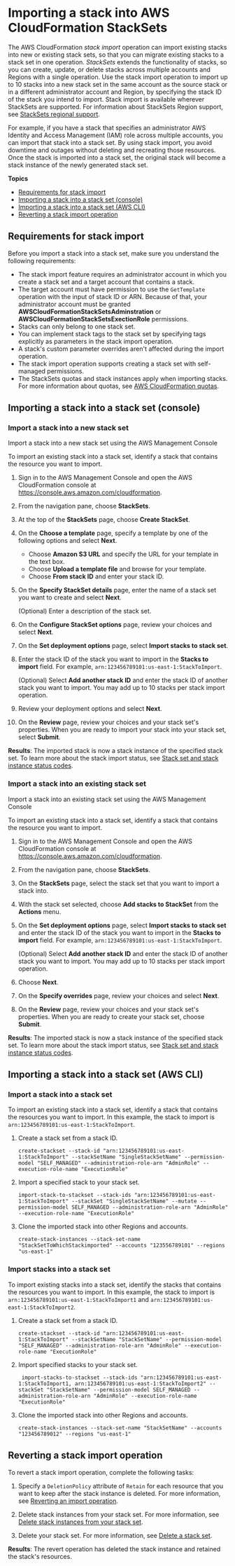 # Importing a stack into AWS CloudFormation StackSets<a name="stacksets-import"></a>

The AWS CloudFormation *stack import* operation can import existing stacks into new or existing stack sets, so that you can migrate existing stacks to a stack set in one operation\. *StackSets* extends the functionality of stacks, so you can create, update, or delete stacks across multiple accounts and Regions with a single operation\. Use the stack import operation to import up to 10 stacks into a new stack set in the same account as the source stack or in a different administrator account and Region, by specifying the stack ID of the stack you intend to import\. Stack import is available wherever StackSets are supported\. For information about StackSets Region support, see [StackSets regional support](https://docs.aws.amazon.com/general/latest/gr/cfn.html#regional-support-stacksets)\.

For example, if you have a stack that specifies an administrator AWS Identity and Access Management \(IAM\) role across multiple accounts, you can import that stack into a stack set\. By using stack import, you avoid downtime and outages without deleting and recreating those resources\. Once the stack is imported into a stack set, the original stack will become a stack instance of the newly generated stack set\.

**Topics**
+ [Requirements for stack import](#stackset-import-considerations)
+ [Importing a stack into a stack set \(console\)](#importing-stack-to-stackset)
+ [Importing a stack into a stack set \(AWS CLI\)](#importing-stack-to-stackset.cli)
+ [Reverting a stack import operation](#reverting-stackset-import)

## Requirements for stack import<a name="stackset-import-considerations"></a>

Before you import a stack into a stack set, make sure you understand the following requirements:
+ The stack import feature requires an administrator account in which you create a stack set and a target account that contains a stack\.
+ The target account must have permission to use the `GetTemplate` operation with the input of stack ID or ARN\. Because of that, your administrator account must be granted **AWSCloudFormationStackSetsAdminstration** or **AWSCloudFormationStackSetsExectionRole** permissions\.
+ Stacks can only belong to one stack set\.
+ You can implement stack tags to the stack set by specifying tags explicitly as parameters in the stack import operation\.
+ A stack's custom parameter overrides aren't affected during the import operation\.
+ The stack import operation supports creating a stack set with self\-managed permissions\.
+ The StackSets quotas and stack instances apply when importing stacks\. For more information about quotas, see [AWS CloudFormation quotas](https://docs.aws.amazon.com/AWSCloudFormation/latest/UserGuide/cloudformation-limits.html)\.

## Importing a stack into a stack set \(console\)<a name="importing-stack-to-stackset"></a>

### Import a stack into a new stack set<a name="import-stack-to-stackset"></a>

Import a stack into a new stack set using the AWS Management Console

To import an existing stack into a stack set, identify a stack that contains the resource you want to import\.

1. Sign in to the AWS Management Console and open the AWS CloudFormation console at [https://console\.aws\.amazon\.com/cloudformation](https://console.aws.amazon.com/cloudformation/)\.

1. From the navigation pane, choose **StackSets**\.

1. At the top of the **StackSets** page, choose **Create StackSet**\.

1. On the **Choose a template** page, specify a template by one of the following options and select **Next**\.
   + Choose **Amazon S3 URL** and specify the URL for your template in the text box\.
   + Choose **Upload a template file** and browse for your template\.
   + Choose **From stack ID** and enter your stack ID\.

1. On the **Specify StackSet details** page, enter the name of a stack set you want to create and select **Next**\.

   \(Optional\) Enter a description of the stack set\.

1. On the **Configure StackSet options** page, review your choices and select **Next**\.

1. On the **Set deployment options** page, select **Import stacks to stack set**\.

1. Enter the stack ID of the stack you want to import in the **Stacks to import** field\. For example, `arn:123456789101:us-east-1:StackToImport`\.

   \(Optional\) Select **Add another stack ID** and enter the stack ID of another stack you want to import\. You may add up to 10 stacks per stack import operation\.

1. Review your deployment options and select **Next**\.

1. On the **Review** page, review your choices and your stack set's properties\. When you are ready to import your stack into your stack set, select **Submit**\.

**Results**: The imported stack is now a stack instance of the specified stack set\. To learn more about the stack import status, see [Stack set and stack instance status codes](https://docs.aws.amazon.com/AWSCloudFormation/latest/UserGuide/stacksets-concepts.html#stackset-status-codes)\.

### Import a stack into an existing stack set<a name="import-stack-to-existing-stackset"></a>

Import a stack into an existing stack set using the AWS Management Console

To import an existing stack into a stack set, identify a stack that contains the resource you want to import\.

1. Sign in to the AWS Management Console and open the AWS CloudFormation console at [https://console\.aws\.amazon\.com/cloudformation](https://console.aws.amazon.com/cloudformation/)\.

1. From the navigation pane, choose **StackSets**\.

1. On the **StackSets** page, select the stack set that you want to import a stack into\.

1. With the stack set selected, choose **Add stacks to StackSet** from the **Actions** menu\.

1. On the **Set deployment options** page, select **Import stacks to stack set** and enter the stack ID of the stack you want to import in the **Stacks to import** field\. For example, `arn:123456789101:us-east-1:StackToImport`\.

   \(Optional\) Select **Add another stack ID** and enter the stack ID of another stack you want to import\. You may add up to 10 stacks per stack import operation\.

1. Choose **Next**\.

1. On the **Specify overrides** page, review your choices and select **Next**\.

1. On the **Review** page, review your choices and your stack set's properties\. When you are ready to create your stack set, choose **Submit**\.

**Results**: The imported stack is now a stack instance of the specified stack set\. To learn more about the stack import status, see [Stack set and stack instance status codes](https://docs.aws.amazon.com/AWSCloudFormation/latest/UserGuide/stacksets-concepts.html#stackset-status-codes)\.

## Importing a stack into a stack set \(AWS CLI\)<a name="importing-stack-to-stackset.cli"></a>

### Import a stack into a stack set<a name="import-stack-to-stackset-cli"></a>

To import an existing stack into a stack set, identify a stack that contains the resources you want to import\. In this example, the stack to import is `arn:123456789101:us-east-1:StackToImport`\.

1. Create a stack set from a stack ID\.

   ```
   create-stackset --stack-id "arn:123456789101:us-east-1:StackToImport" --stackSetName "SingleStackSetName" --permission-model "SELF_MANAGED" --administration-role-arn "AdminRole" --execution-role-name "ExecutionRole"
   ```

1. Import a specified stack to your stack set\.

   ```
   import-stack-to-stackset --stack-ids "arn:123456789101:us-east-1:StackToImport" --stackSet "SingleStackSetName" --mutate --permission-model SELF_MANAGED --administration-role-arn "AdminRole" --execution-role-name "ExecutionRole"
   ```

1. Clone the imported stack into other Regions and accounts\.

   ```
   create-stack-instances --stack-set-name "StackSetToWhichStackimported" --accounts "123556789101" --regions "us-east-1"
   ```

### Import stacks into a stack set<a name="import-stacks-to-stackset-cli"></a>

To import existing stacks into a stack set, identify the stacks that contains the resources you want to import\. In this example, the stack to import is `arn:123456789101:us-east-1:StackToImport1` and `arn:123456789101:us-east-1:StackToImport2`\.

1. Create a stack set from a stack ID\.

   ```
   create-stackset --stack-id "arn:123456789101:us-east-1:StackToImport" --stackSetName "StackSetName" --permission-model "SELF_MANAGED" --administration-role-arn "AdminRole" --execution-role-name "ExecutionRole"
   ```

1. Import specified stacks to your stack set\.

   ```
    import-stacks-to-stackset --stack-ids "arn:123456789101:us-east-1:StackToImport1, arn:123456789101:us-east-1:StackToImport2" --stackSet "StackSetName" --permission-model SELF_MANAGED --administration-role-arn "AdminRole" --execution-role-name "ExecutionRole"
   ```

1. Clone the imported stack into other Regions and accounts\.

   ```
   create-stack-instances --stack-set-name "StackSetName" --accounts "123456789012" --regions "us-east-1"
   ```

## Reverting a stack import operation<a name="reverting-stackset-import"></a>

To revert a stack import operation, complete the following tasks:

1. Specify a `DeletionPolicy` attribute of `Retain` for each resource that you want to keep after the stack instance is deleted\. For more information, see [Reverting an import operation](https://docs.aws.amazon.com/AWSCloudFormation/latest/UserGuide/resource-import-revert.html)\.

1. Delete stack instances from your stack set\. For more information, see [Delete stack instances from your stack set](https://docs.aws.amazon.com/AWSCloudFormation/latest/UserGuide/stackinstances-delete.html)\.

1. Delete your stack set\. For more information, see [Delete a stack set](https://docs.aws.amazon.com/AWSCloudFormation/latest/UserGuide/stacksets-delete.html)\.

**Results**: The revert operation has deleted the stack instance and retained the stack's resources\.